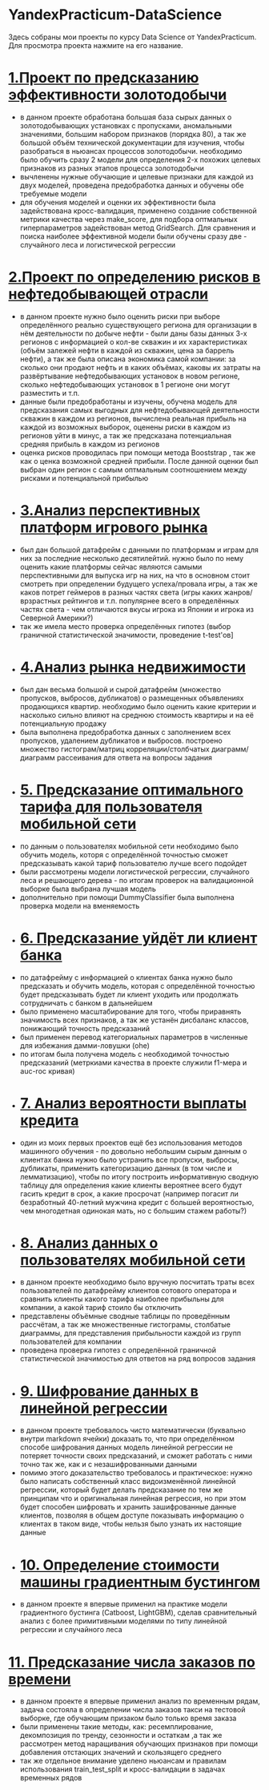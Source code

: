 # YandexPracticum-DataScience
Здесь собраны мои проекты по курсу Data Science от YandexPracticum. Для просмотра проекта нажмите на его название.

# [1.Проект по предсказанию эффективности золотодобычи](https://nbviewer.org/github/Cupetz/YandexPracticum-DataScience/blob/main/%D0%B8%D1%81%D1%85%D0%BE%D0%B4%D0%BD%D1%8B%D0%B5%20%D1%84%D0%B0%D0%B9%D0%BB%D1%8B%20%D0%BF%D1%80%D0%BE%D0%B5%D0%BA%D1%82%D0%BE%D0%B2/1.%20%D0%9E%D0%B1%D1%83%D1%87%D0%B5%D0%BD%D0%B8%D0%B5%20%D0%BC%D0%BE%D0%B4%D0%B5%D0%BB%D0%B8%20-%20%D0%BF%D1%80%D0%B5%D0%B4%D1%81%D0%BA%D0%B0%D0%B7%D0%B0%D0%BD%D0%B8%D0%B5%20%D1%8D%D1%84%D1%84%D0%B5%D0%BA%D1%82%D0%B8%D0%B2%D0%BD%D0%BE%D1%81%D1%82%D0%B8%20%D0%B7%D0%BE%D0%BB%D0%BE%D1%82%D0%BE%D0%B4%D0%BE%D0%B1%D1%8B%D1%87%D0%B8.ipynb)
- в данном проекте обработана большая база сырых данных о золотодобывающих установках с пропусками, аномальными значениями, большим набором признаков (порядка 80), а так же большой объём технической документации для изучения, чтобы разобраться в ньюансах процессов золотодобычи. необходимо было обучить сразу 2 модели для определения 2-х похожих целевых признаков из разных этапов процесса золотодобычи
- вычленены нужные обучающие и целевые признаки для каждой из двух моделей, проведена предобработка данных и обучены обе требуемые модели
- для обучения моделей и оценки их эффективности была задействована кросс-валидация, применено создание собственной метрики качества через make_score, для подбора оптмальных гиперпараметров задействован метод GridSearch. Для сравнения и поиска наиболее эффективной модели были обучены сразу две - случайного леса и логистической регрессии 
# [2.Проект по определению рисков в нефтедобывающей отрасли](https://nbviewer.org/github/Cupetz/YandexPracticum-DataScience/blob/main/%D0%B8%D1%81%D1%85%D0%BE%D0%B4%D0%BD%D1%8B%D0%B5%20%D1%84%D0%B0%D0%B9%D0%BB%D1%8B%20%D0%BF%D1%80%D0%BE%D0%B5%D0%BA%D1%82%D0%BE%D0%B2/2.%20%D0%9E%D0%B1%D1%83%D1%87%D0%B5%D0%BD%D0%B8%D0%B5%20%D0%BC%D0%BE%D0%B4%D0%B5%D0%BB%D0%B8%20-%20%D0%B2%D1%8B%D0%B1%D0%BE%D1%80%20%D0%BD%D0%B0%D0%B8%D0%BB%D1%83%D1%87%D1%88%D0%B5%D0%B3%D0%BE%20%D1%80%D0%B5%D0%B3%D0%B8%D0%BE%D0%BD%D0%B0%20%D0%B4%D0%BB%D1%8F%20%D0%B4%D0%BE%D0%B1%D1%8B%D1%87%D0%B8%20%D0%BD%D0%B5%D1%84%D1%82%D0%B8.ipynb)
- в данном проекте нужно было оценить риски при выборе определённого реально существующего региона для организации в нём деятельности по добыче нефти - были даны базы данных 3-х регионов с информацией о кол-ве скважин и их характеристиках (объём залежей нефти в каждой из скважин, цена за баррель нефти), а так же была описана экономика самой компании: за сколько они продают нефть и в каких объёмах, каковы их затраты на развёртывание нефтедобывающих установок в новом регионе, сколько нефтедобывающих установок в 1 регионе они могут разместить и т.п.
- данные были предобработаны и изучены, обучена модель для предсказания самых выгодных для нефтедобывающей деятельности скважин в каждом из регионов, вычислена реальная прибыль на каждой из возможных выборок, оценены риски в каждом из регионов уйти в минус, а так же предсказана потенциальная средняя прибыль в каждом из регионов
- оценка рисков проводилась при помощи метода Booststrap , так же как о ценка возможной средней прибыли. После данной оценки был выбран один регион с самым оптмальным соотношением между рисками и потенциальной прибылью
- # [3.Анализ перспективных платформ игрового рынка](https://nbviewer.org/github/Cupetz/YandexPracticum-DataScience/blob/main/%D0%B8%D1%81%D1%85%D0%BE%D0%B4%D0%BD%D1%8B%D0%B5%20%D1%84%D0%B0%D0%B9%D0%BB%D1%8B%20%D0%BF%D1%80%D0%BE%D0%B5%D0%BA%D1%82%D0%BE%D0%B2/3.%20%D0%90%D0%BD%D0%B0%D0%BB%D0%B8%D0%B7%20%D0%BF%D0%B5%D1%80%D1%81%D0%BF%D0%B5%D0%BA%D1%82%D0%B8%D0%B2%D0%BD%D1%8B%D1%85%20%D0%BF%D0%BB%D0%B0%D1%82%D1%84%D0%BE%D1%80%D0%BC%20%D0%B8%D0%B3%D1%80%D0%BE%D0%B2%D0%BE%D0%B3%D0%BE%20%D1%80%D1%8B%D0%BD%D0%BA%D0%B0.ipynb)
- был дан большой датафрейм с данными по платформам и играм для них за последние несколько десятилейтий. нужно было по нему оценить какие платформы сейчас являются самыми перспективными для выпуска игр на них, на что в основном стоит смотреть при определении будущего успеха/провала игры, а так же каков потрет геймеров в разных частях света (игры каких жанров/врзрастных рейтингов и т.п. популярнее всего в определённых частях света - чем отличаются вкусы игрока из Японии и игрока из Северной Америки?)
- так же имела место проверка определённых гипотез (выбор граничной статистической значимости, проведение t-test'ов]
- # [4.Анализ рынка недвижимости](https://nbviewer.org/github/Cupetz/YandexPracticum-DataScience/blob/main/%D0%B8%D1%81%D1%85%D0%BE%D0%B4%D0%BD%D1%8B%D0%B5%20%D1%84%D0%B0%D0%B9%D0%BB%D1%8B%20%D0%BF%D1%80%D0%BE%D0%B5%D0%BA%D1%82%D0%BE%D0%B2/4.%20%D0%90%D0%BD%D0%B0%D0%BB%D0%B8%D0%B7%20%D0%B4%D0%B0%D0%BD%D0%BD%D1%8B%D1%85%20%D1%80%D1%8B%D0%BD%D0%BA%D0%B0%20%D0%BD%D0%B5%D0%B4%D0%B2%D0%B8%D0%B6%D0%B8%D0%BC%D0%BE%D1%81%D1%82%D0%B8%20-%20%D0%BE%D1%86%D0%B5%D0%BD%D0%BA%D0%B0%20%D1%81%D1%82%D0%BE%D0%B8%D0%BC%D0%BE%D1%81%D1%82%D0%B8%20%D0%BA%D0%B2%D0%B0%D1%80%D1%82%D0%B8%D1%80.ipynb)
- был дан весьма большой и сырой датафрейм (множество пропусков, выбросов, дубликатов) о размещенных объявлениях продающихся квартир. необходимо было оценить какие критерии и насколько сильно влияют на среднюю стоимость квартиры и на её потенциальную продажу
- была выполнена предобработка данных с заполнением всех пропусков, удалением дубликатов и выбросов. построено множество гистограм/матриц корреляции/столбчатых диаграмм/диаграмм рассеивания для ответа на вопросы задания
- # [5. Предсказание оптимального тарифа для пользователя мобильной сети](https://nbviewer.org/github/Cupetz/YandexPracticum-DataScience/blob/main/%D0%B8%D1%81%D1%85%D0%BE%D0%B4%D0%BD%D1%8B%D0%B5%20%D1%84%D0%B0%D0%B9%D0%BB%D1%8B%20%D0%BF%D1%80%D0%BE%D0%B5%D0%BA%D1%82%D0%BE%D0%B2/5.%20%D0%9E%D0%B1%D1%83%D1%87%D0%B5%D0%BD%D0%B8%D0%B5%20%D0%BC%D0%BE%D0%B4%D0%B5%D0%BB%D0%B8%20-%20%D0%BF%D1%80%D0%B5%D0%B4%D1%81%D0%BA%D0%B0%D0%B7%D0%B0%D0%BD%D0%B8%D0%B5%20%D0%BE%D0%BF%D1%82%D0%B8%D0%BC%D0%B0%D0%BB%D1%8C%D0%BD%D0%BE%D0%B3%D0%BE%20%D1%82%D0%B0%D1%80%D0%B8%D1%84%D0%B0%20%D0%B4%D0%BB%D1%8F%20%D0%BF%D0%BE%D0%BB%D1%8C%D0%B7%D0%BE%D0%B2%D0%B0%D1%82%D0%B5%D0%BB%D1%8F%20%D0%BC%D0%BE%D0%B1%D0%B8%D0%BB%D1%8C%D0%BD%D0%BE%D0%B9%20%D1%81%D0%B5%D1%82%D0%B8.ipynb)
- по данным о пользователях мобильной сети необходимо было обучить модель, которя с определённой точностью сможет предсказывать какой тариф пользователю лучше всего подойдет
- были рассмотрены модели логистической регрессии, случайного леса и решающего дерева - по итогам проверок на валидационной выборке была выбрана лучшая модель
- дополнительно при помощи DummyClassifier была выполнена проверка модели на вменяемость
- # [6. Предсказание уйдёт ли клиент банка](https://nbviewer.org/github/Cupetz/YandexPracticum-DataScience/blob/main/%D0%B8%D1%81%D1%85%D0%BE%D0%B4%D0%BD%D1%8B%D0%B5%20%D1%84%D0%B0%D0%B9%D0%BB%D1%8B%20%D0%BF%D1%80%D0%BE%D0%B5%D0%BA%D1%82%D0%BE%D0%B2/6.%20%D0%9E%D0%B1%D1%83%D1%87%D0%B5%D0%BD%D0%B8%D0%B5%20%D0%BC%D0%BE%D0%B4%D0%B5%D0%BB%D0%B8%20-%20%D0%BF%D1%80%D0%B5%D0%B4%D1%81%D0%BA%D0%B0%D0%B7%D0%B0%D0%BD%D0%B8%D0%B5%20%D1%83%D0%B9%D0%B4%D1%91%D1%82%20%D0%BB%D0%B8%20%D0%BA%D0%BB%D0%B8%D0%B5%D0%BD%D1%82%20%D0%B1%D0%B0%D0%BD%D0%BA%D0%B0.ipynb)
- по датафрейму с информацией о клиентах банка нужно было предсказать и обучить модель, которая с определённой точностью будет предсказывать будет ли клиент уходить или продолжать сотрудничать с банком в дальнейшем
- было применено масштабирование для того, чтобы приравнять значимость всех признаков, а так же устанён дисбаланс классов, понижающий точность предсказаний
- был применен перевод категориальных параметров в численные для избежания дамми-ловушки (ohe)
- по итогам была получена модель с необходимой точностью предсказаний (метркиами качества в проекте служили f1-мера и auc-roc кривая)
- # [7. Анализ вероятности выплаты кредита](https://nbviewer.org/github/Cupetz/YandexPracticum-DataScience/blob/main/%D0%B8%D1%81%D1%85%D0%BE%D0%B4%D0%BD%D1%8B%D0%B5%20%D1%84%D0%B0%D0%B9%D0%BB%D1%8B%20%D0%BF%D1%80%D0%BE%D0%B5%D0%BA%D1%82%D0%BE%D0%B2/7.%20%D0%90%D0%BD%D0%B0%D0%BB%D0%B8%D0%B7%20%D0%B2%D0%B5%D1%80%D0%BE%D1%8F%D1%82%D0%BD%D0%BE%D1%81%D1%82%D0%B8%20%D0%B2%D1%8B%D0%BF%D0%BB%D0%B0%D1%82%D1%8B%20%D0%BA%D1%80%D0%B5%D0%B4%D0%B8%D1%82%D0%B0.ipynb)
- один из моих первых проектов ещё без использования методов машинного обучения - по довольно небольшим сырым данным о клиентах банка нужно было устранить все пропуски, выбросы, дубликаты, применить категоризацию данных (в том числе и лемматизацию), чтобы по итогу построить информативную сводную таблицу для определения какие клиенты вероятнее всего будут гасить кредит в срок, а какие просрочат (например погасит ли безработный 40-летний мужчина кредит с большей вероятностью, чем многодетная одинокая мать, но с большим стажем работы?)
- # [8. Анализ данных о пользователях мобильной сети](https://nbviewer.org/github/Cupetz/YandexPracticum-DataScience/blob/main/%D0%B8%D1%81%D1%85%D0%BE%D0%B4%D0%BD%D1%8B%D0%B5%20%D1%84%D0%B0%D0%B9%D0%BB%D1%8B%20%D0%BF%D1%80%D0%BE%D0%B5%D0%BA%D1%82%D0%BE%D0%B2/8.%20%D0%90%D0%BD%D0%B0%D0%BB%D0%B8%D0%B7%20%D0%B4%D0%B0%D0%BD%D0%BD%D1%8B%D1%85%20%D0%BE%20%D0%BF%D0%BE%D0%BB%D1%8C%D0%B7%D0%BE%D0%B2%D0%B0%D1%82%D0%B5%D0%BB%D1%8F%D1%85%20%D0%BC%D0%BE%D0%B1%D0%B8%D0%BB%D1%8C%D0%BD%D0%BE%D0%B9%20%D1%81%D0%B5%D1%82%D0%B8%20-%20%D1%81%D1%80%D0%B0%D0%B2%D0%BD%D0%B5%D0%BD%D0%B8%D0%B5%20%D1%82%D0%B0%D1%80%D0%B8%D1%84%D0%BE%D0%B2.ipynb)
- в данном проекте необходимо было вручную посчитать траты всех пользователей по датафрейму клиентов сотового оператора и сравнить клиенты какого тарифа наиболее прибыльны для компании, а какой тариф стоило бы отключить
- представлены объёмные сводные таблицы по проведённым рассчётам, а так же множественные гистограмы, столбатые диаграммы, для представления прибыльности каждой из групп пользователей для компании
- проведена проверка гипотез с определённой граничной статистической значимостью для ответов на ряд вопросов задания
- # [9. Шифрование данных в линейной регрессии](https://nbviewer.org/github/Cupetz/YandexPracticum-DataScience/blob/main/%D0%B8%D1%81%D1%85%D0%BE%D0%B4%D0%BD%D1%8B%D0%B5%20%D1%84%D0%B0%D0%B9%D0%BB%D1%8B%20%D0%BF%D1%80%D0%BE%D0%B5%D0%BA%D1%82%D0%BE%D0%B2/9.%20%D0%A8%D0%B8%D1%84%D1%80%D0%BE%D0%B2%D0%B0%D0%BD%D0%B8%D0%B5%20%D0%B4%D0%B0%D0%BD%D0%BD%D1%8B%D1%85%20%D0%B2%20%D0%BB%D0%B8%D0%BD%D0%B5%D0%B9%D0%BD%D0%BE%D0%B9%20%D1%80%D0%B5%D0%B3%D1%80%D0%B5%D1%81%D1%81%D0%B8%D0%B8.ipynb)
- в данном проекте требовалось чисто математически (буквально внутри markdown ячейки) доказать то, что при определённом способе шифрования данных модель линейной регрессии не потеряет точности своих предсказаний, и сможет  работать с ними точно так же, как и с незашифрованными данными
- помимо этого доказательство требовалось и практическое: нужно было написать собственный класс видоизменённой линейной регрессии, который будет делать предсказание по тем же принципам что и оригинальная линейная регрессия, но при этом будет способен шифровать и хранить зашифрованные данные клиентов, позволяя в общем доступе показывать информацию о клиентах в таком виде, чтобы нельзя было узнать их настоящие данные
- # [10. Определение стоимости машины градиентным бустингом](https://nbviewer.org/github/Cupetz/YandexPracticum-DataScience/blob/main/%D0%B8%D1%81%D1%85%D0%BE%D0%B4%D0%BD%D1%8B%D0%B5%20%D1%84%D0%B0%D0%B9%D0%BB%D1%8B%20%D0%BF%D1%80%D0%BE%D0%B5%D0%BA%D1%82%D0%BE%D0%B2/10.%20%D0%9E%D0%BF%D1%80%D0%B5%D0%B4%D0%B5%D0%BB%D0%B5%D0%BD%D0%B8%D0%B5%20%D1%81%D1%82%D0%BE%D0%B8%D0%BC%D0%BE%D1%81%D1%82%D0%B8%20%D0%BC%D0%B0%D1%88%D0%B8%D0%BD%D1%8B%20%D0%B3%D1%80%D0%B0%D0%B4%D0%B8%D0%B5%D0%BD%D1%82%D0%BD%D1%8B%D0%BC%20%D0%B1%D1%83%D1%81%D1%82%D0%B8%D0%BD%D0%B3%D0%BE%D0%BC.ipynb)
- в данном проекте я впервые применил на практике модели градиентного бустинга (Catboost, LightGBM), сделав сравнительный анализ с более примитивными моделями по типу линейной регрессии и случайного леса
# [11. Предсказание числа заказов по времени](https://nbviewer.org/github/Cupetz/YandexPracticum-DataScience/blob/85bf397a29b9e1f2797296aa8eb08af03306bc73/исходные%20файлы%20проектов/11.%20Предсказание%20числа%20заказов%20по%20времени.ipynb)
- в данном проекте я впервые применил анализ по временным рядам, задача состояла в определении числа заказов такси на тестовой выборке, где обучающим призаком было только время заказа
- были применены такие методы, как: ресемплирование, декомпозиция по тренду, сезонности и остаткам ,а так же рассмотрен метод наращивания обучающих признаков при помощи добавления отстающих значений и скользящего среднего
- так же отдельное внимание уделено ньюансам и правилам использования train_test_split и кросс-валидации в задачах временных рядов
